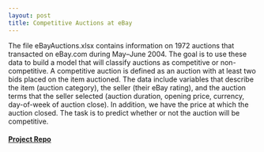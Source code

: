 ```yaml
---
layout: post
title: Competitive Auctions at eBay
---
```


The file eBayAuctions.xlsx contains information on 1972 auctions that transacted on eBay.com during May–June 2004. The goal is to use these data to build a model that will classify auctions as competitive or non-competitive. A competitive auction is defined as an auction with at least two bids placed on the item auctioned. The data include variables that describe the item (auction category), the seller (their eBay rating), and the auction terms that the seller selected (auction duration, opening price, currency, day-of-week of auction close). In addition, we have the price at which the auction closed. The task is to predict whether or not the auction will be competitive.

#### [Project Repo](https://github.com/karanbabariya/competitiveauctions)

